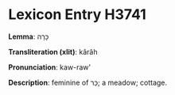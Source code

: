 # Lexicon Entry H3741

**Lemma**: כָּרָה

**Transliteration (xlit)**: kârâh

**Pronunciation**: kaw-raw'

**Description**:
feminine of כַּר; a meadow; cottage.
